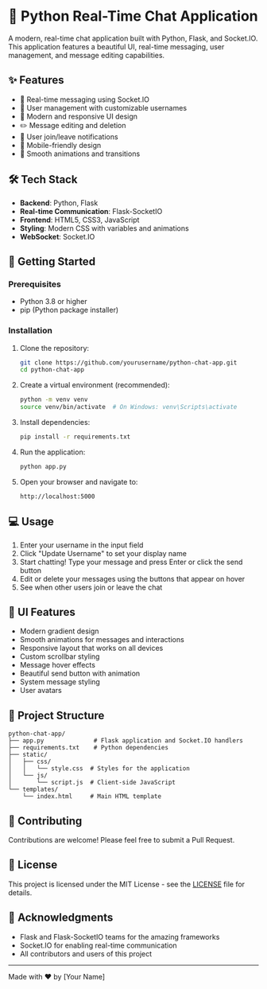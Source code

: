 # 💬 Python Real-Time Chat Application

A modern, real-time chat application built with Python, Flask, and Socket.IO. This application features a beautiful UI, real-time messaging, user management, and message editing capabilities.

## ✨ Features

- 🚀 Real-time messaging using Socket.IO
- 👤 User management with customizable usernames
- 🎨 Modern and responsive UI design
- ✏️ Message editing and deletion
- 👥 User join/leave notifications
- 📱 Mobile-friendly design
- 🎯 Smooth animations and transitions

## 🛠️ Tech Stack

- **Backend**: Python, Flask
- **Real-time Communication**: Flask-SocketIO
- **Frontend**: HTML5, CSS3, JavaScript
- **Styling**: Modern CSS with variables and animations
- **WebSocket**: Socket.IO

## 🚀 Getting Started

### Prerequisites

- Python 3.8 or higher
- pip (Python package installer)

### Installation

1. Clone the repository:
   ```bash
   git clone https://github.com/yourusername/python-chat-app.git
   cd python-chat-app
   ```

2. Create a virtual environment (recommended):
   ```bash
   python -m venv venv
   source venv/bin/activate  # On Windows: venv\Scripts\activate
   ```

3. Install dependencies:
   ```bash
   pip install -r requirements.txt
   ```

4. Run the application:
   ```bash
   python app.py
   ```

5. Open your browser and navigate to:
   ```
   http://localhost:5000
   ```

## 💻 Usage

1. Enter your username in the input field
2. Click "Update Username" to set your display name
3. Start chatting! Type your message and press Enter or click the send button
4. Edit or delete your messages using the buttons that appear on hover
5. See when other users join or leave the chat

## 🎨 UI Features

- Modern gradient design
- Smooth animations for messages and interactions
- Responsive layout that works on all devices
- Custom scrollbar styling
- Message hover effects
- Beautiful send button with animation
- System message styling
- User avatars

## 🔧 Project Structure

```
python-chat-app/
├── app.py              # Flask application and Socket.IO handlers
├── requirements.txt    # Python dependencies
├── static/
│   ├── css/
│   │   └── style.css  # Styles for the application
│   └── js/
│       └── script.js  # Client-side JavaScript
└── templates/
    └── index.html     # Main HTML template
```

## 🤝 Contributing

Contributions are welcome! Please feel free to submit a Pull Request.

## 📝 License

This project is licensed under the MIT License - see the [LICENSE](LICENSE) file for details.

## 🙏 Acknowledgments

- Flask and Flask-SocketIO teams for the amazing frameworks
- Socket.IO for enabling real-time communication
- All contributors and users of this project

---

Made with ❤️ by [Your Name]
